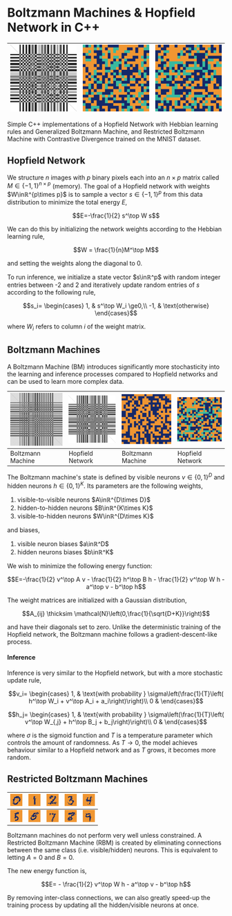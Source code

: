 # Boltzmann Machines & Hopfield Network in C++

| ![](models/food.png) | ![](output/donut.gif)  | ![](output/burger.gif) |
|----------------------|------------------------|------------------------|

Simple C++ implementations of a Hopfield Network with Hebbian learning rules and Generalized Boltzmann Machine, and Restricted Boltzmann Machine with Contrastive Divergence trained on the MNIST dataset.

## Hopfield Network

We structure $n$ images with $p$ binary pixels each into an $n\times p$ matrix called $M\in\{-1,1\}^{n\times p}$ (memory). The goal of a Hopfield network with weights $W\inℝ^{p\times p}$ is to sample a vector $s\in\{-1,1\}^p$ from this data distribution to minimize the total energy $E$,

$$E=-\frac{1}{2} s^\top W s$$

We can do this by initializing the network weights according to the Hebbian learning rule,

$$W = \frac{1}{n}M^\top M$$

and setting the weights along the diagonal to 0.

To run inference, we initialize a state vector $s\inℝ^p$ with random integer entries between -2 and 2 and iteratively update random entries of $s$ according to the following rule,

$$s_i= \begin{cases}
1, &          s^\top W_i \ge0,\\
-1, &         \text{otherwise}
\end{cases}$$

where $W_i$ refers to column $i$ of the weight matrix.

## Boltzmann Machines

A Boltzmann Machine (BM) introduces significantly more stochasticity into the learning and inference processes compared to Hopfield networks and can be used to learn more complex data.

| ![](models/food_bm.A.png)  | ![](models/food_hopfield.png) | ![](output/burger_bm.gif) | ![](output/burger.gif) |
|----------------------------|-------------------------------|---------------------------|------------------------|
| Boltzmann Machine          | Hopfield Network              | Boltzmann Machine         | Hopfield Network       |

The Boltzmann machine's state is defined by  visible neurons $v\in \{0,1\}^D$ and hidden neurons $h\in \{0,1\}^K$. Its parameters are the following weights,

1. visible-to-visible neurons $A\inℝ^{D\times D}$
2. hidden-to-hidden neurons $B\inℝ^{K\times K}$
3. visible-to-hidden neurons $W\inℝ^{D\times K}$

and biases,

1. visible neuron biases $a\inℝ^D$
2. hidden neurons biases $b\inℝ^K$

We wish to minimize the following energy function:

$$E=-\frac{1}{2} v^\top A v - \frac{1}{2} h^\top B h - \frac{1}{2} v^\top W h -  a^\top v -  b^\top h$$

The weight matrices are initialized with a Gaussian distribution,

$$A_{ij} \thicksim \mathcal{N}\left(0,\frac{1}{\sqrt{D+K}}\right)$$

and have their diagonals set to zero. Unlike the deterministic training of the Hopfield network, the Boltzmann machine follows a gradient-descent-like process.

#### Inference

Inference is very similar to the Hopfield network, but with a more stochastic update rule,

$$v_i= \begin{cases}
1, &         \text{with probability } \sigma\left(\frac{1}{T}\left( h^\top W_i +  v^\top A_i + a_i\right)\right)\\
0 &         
\end{cases}$$

$$h_j= \begin{cases}
1, &         \text{with probability } \sigma\left(\frac{1}{T}\left( v^\top W_{,j} +  h^\top B_j + b_j\right)\right)\\
0 &         
\end{cases}$$

where $\sigma$ is the sigmoid function and $T$ is a temperature parameter which controls the amount of randomness. As $T\rightarrow0$, the model achieves behaviour similar to a Hopfield network and as $T$ grows, it becomes more random.

## Restricted Boltzmann Machines

| ![](output/0.png) | ![](output/1.png) | ![](output/2.png) | ![](output/3.png) | ![](output/4.png) |
|-------------------|-------------------|-------------------|-------------------|-------------------|
| ![](output/5.png) | ![](output/6.png) | ![](output/7.png) | ![](output/8.png) | ![](output/9.png) |

Boltzmann machines do not perform very well unless constrained. A Restricted Boltzmann Machine (RBM) is created by eliminating connections between the same class (i.e. visible/hidden) neurons. This is equivalent to letting $A=0$ and $B=0$.

The new energy function is,

$$E= - \frac{1}{2} v^\top W h -  a^\top v -  b^\top h$$

By removing inter-class connections, we can also greatly speed-up the training process by updating all the hidden/visible neurons at once.

